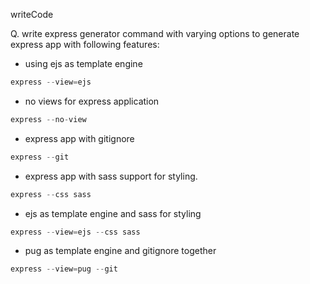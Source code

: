writeCode

Q. write express generator command with varying options to generate express app with following features:

- using ejs as template engine

```js
express --view=ejs
```

- no views for express application

```js
express --no-view
```

- express app with gitignore

```js
express --git
```

- express app with sass support for styling.

```js
express --css sass
```

- ejs as template engine and sass for styling

```js
express --view=ejs --css sass
```

- pug as template engine and gitignore together

```js
express --view=pug --git
```